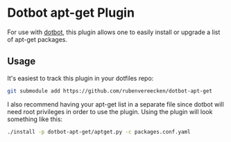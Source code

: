 # Dotbot apt-get Plugin

For use with [dotbot](https://github.com/anishathalye/dotbot),
this plugin allows one to easily
install or upgrade a list of apt-get packages.

## Usage

It's easiest to track this plugin in your dotfiles repo:

```bash
git submodule add https://github.com/rubenvereecken/dotbot-apt-get
```

I also recommend having your apt-get list in a separate file
since dotbot will need root privileges
in order to use the plugin.
Using the plugin will look something like this:

```bash
./install -p dotbot-apt-get/aptget.py -c packages.conf.yaml
```
